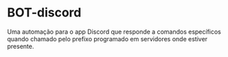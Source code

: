 # BOT-discord
Uma automação para o app Discord que responde a comandos específicos quando chamado pelo prefixo programado em servidores onde estiver presente.

